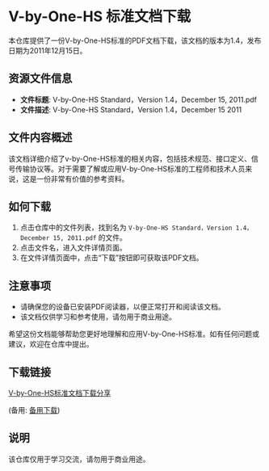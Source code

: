 # V-by-One-HS 标准文档下载

本仓库提供了一份V-by-One-HS标准的PDF文档下载，该文档的版本为1.4，发布日期为2011年12月15日。

## 资源文件信息

- **文件标题**: V-by-One-HS Standard，Version 1.4，December 15, 2011.pdf
- **文件描述**: V-by-One-HS Standard，Version 1.4，December 15 2011

## 文件内容概述

该文档详细介绍了v-by-One-HS标准的相关内容，包括技术规范、接口定义、信号传输协议等。对于需要了解或应用V-by-One-HS标准的工程师和技术人员来说，这是一份非常有价值的参考资料。

## 如何下载

1. 点击仓库中的文件列表，找到名为 `V-by-One-HS Standard，Version 1.4，December 15, 2011.pdf` 的文件。
2. 点击文件名，进入文件详情页面。
3. 在文件详情页面中，点击“下载”按钮即可获取该PDF文档。

## 注意事项

- 请确保您的设备已安装PDF阅读器，以便正常打开和阅读该文档。
- 该文档仅供学习和参考使用，请勿用于商业用途。

希望这份文档能够帮助您更好地理解和应用V-by-One-HS标准。如有任何问题或建议，欢迎在仓库中提出。

## 下载链接
[V-by-One-HS标准文档下载分享](https://pan.quark.cn/s/7a7b25801572) 

(备用: [备用下载](https://pan.baidu.com/s/1mks4nYVokSuWuqWVkbA_kg?pwd=1234))

## 说明

该仓库仅用于学习交流，请勿用于商业用途。
